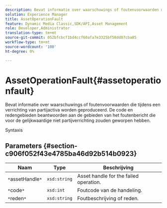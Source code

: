 ```yaml
---
description: Bevat informatie over waarschuwings of foutenvoorwaarden die tijdens een verrichting van partijactiva worden geproduceerd. De code en redengebieden beantwoorden aan de gebieden van het foutenbericht die voor de gelijkwaardige niet partijverrichting zouden geworpen hebben.
solution: Experience Manager
title: AssetOperationFault
feature: Dynamic Media Classic,SDK/API,Asset Management
role: Developer,Administrator
translation-type: tm+mt
source-git-commit: 052bfcbcf1bd4ccf60afa7e3325bf58dd07cba85
workflow-type: tm+mt
source-wordcount: '100'
ht-degree: 0%

---
```



# AssetOperationFault{#assetoperationfault}

Bevat informatie over waarschuwings of foutenvoorwaarden die tijdens een verrichting van partijactiva worden geproduceerd. De code en redengebieden beantwoorden aan de gebieden van het foutenbericht die voor de gelijkwaardige niet partijverrichting zouden geworpen hebben.

Syntaxis

## Parameters {#section-c906f052f43e4785ba46d92b514b0923}

| Naam | Type | Beschrijving |
|---|---|---|
| `*`assetHandle`*` | `xsd:string` | Asset handle for the failed operation. |
| `*`code`*` | `xsd:int` | Foutcode van de handeling. |
| `*`reden`*` | `xsd:string` | Foutbeschrijving of reden. |

